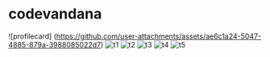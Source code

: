 # codevandana


![profilecard]
(https://github.com/user-attachments/assets/ae6c1a24-5047-4885-879a-3988085022d7)
![t1](https://github.com/user-attachments/assets/8224a090-95d1-4bb8-819e-aa058d5f190e)
![t2](https://github.com/user-attachments/assets/ce20cf08-8f8b-4b5a-ba24-9845e1ebd656)
![t3](https://github.com/user-attachments/assets/5198eaa9-00b2-4a1a-a100-82b724d9cf76)
![t4](https://github.com/user-attachments/assets/e8bd754a-36b3-4436-ae7b-cf87e923a7f9)
![t5](https://github.com/user-attachments/assets/b89a68aa-a19a-4dcb-8f19-fb5e2bf5929c)
